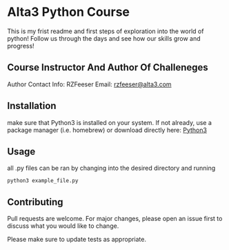 # Alta3 Python Course

This is my frist readme and first steps of exploration into the world of python!
Follow us through the days and see how our skills grow and progress!

## Course Instructor And Author Of Challeneges 

Author Contact Info: RZFeeser Email: rzfeeser@alta3.com
## Installation
make sure that Python3 is installed on your system. If not already, use a package manager (i.e. homebrew) or download directly here:
[Python3](https://www.python.org/downloads/)

## Usage

all .py files can be ran by changing into the desired directory and running 

```
python3 example_file.py
```

## Contributing

Pull requests are welcome. For major changes, please open an issue first
to discuss what you would like to change.

Please make sure to update tests as appropriate.
